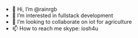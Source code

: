 - 👋 Hi, I’m @rainrgb
- 👀 I’m interested in fullstack development
- 💞️ I’m looking to collaborate on iot for agriculture
- 📫 How to reach me skype: iosh4u

<!---
rainrgb/rainrgb is a ✨ special ✨ repository because its `README.md` (this file) appears on your GitHub profile.
You can click the Preview link to take a look at your changes.
--->
